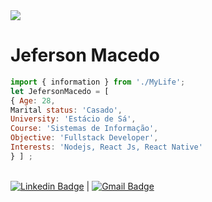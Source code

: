 <img width="auto" src="https://www.google.com/search?q=c%C3%B3digo+javascript&tbm=isch&ved=2ahUKEwjn6PuA_7LsAhU_BLkGHQZ-DGAQ2-cCegQIABAA&oq=c%C3%B3digo+javascript&gs_lcp=CgNpbWcQAzICCAAyBAgAEB4yBAgAEBgyBAgAEBgyBAgAEBgyBAgAEBg6BAgjECc6BwgAELEDEEM6BAgAEEM6BggAEAUQHjoGCAAQCBAeUJcUWNAgYK8iaABwAHgAgAHxAYgBuhGSAQUwLjUuNpgBAKABAaoBC2d3cy13aXotaW1nwAEB&sclient=img&ei=clyGX-fnEb-I5OUPhvyxgAY&bih=667&biw=1366#imgrc=2qvzMbCMpqU-sM">


# Jeferson Macedo

```js
import { information } from './MyLife';
let JefersonMacedo = [
{ Age: 28,
Marital status: 'Casado',
University: 'Estácio de Sá',
Course: 'Sistemas de Informação',
Objective: 'Fullstack Developer',
Interests: 'Nodejs, React Js, React Native'
} ] ;
```
 <br/> [![Linkedin Badge](https://img.shields.io/badge/-JefersonMacedo-blue?style=flat-square&logo=Linkedin&logoColor=white&link=https://www.linkedin.com/in/jeferson-macedo-4a3908158/)](https://www.linkedin.com/in/jeferson-macedo-4a3908158/) 
| 
[![Gmail Badge](https://img.shields.io/badge/-jefersonmacedowgf@gmail.com-c14438?style=flat-square&logo=Gmail&logoColor=white&link=mailto:jefersonmacedowgf@gmail.com)](mailto:jefersonmacedowgf@gmail.com)

<!--
**jefersonmmacedo/jefersonmmacedo** is a ✨ _special_ ✨ repository because its `README.md` (this file) appears on your GitHub profile.

Here are some ideas to get you started:

- 🔭 I’m currently working on ...
- 🌱 I’m currently learning ...
- 👯 I’m looking to collaborate on ...
- 🤔 I’m looking for help with ...
- 💬 Ask me about ...
- 📫 How to reach me: ...
- 😄 Pronouns: ...
- ⚡ Fun fact: ...
-->
